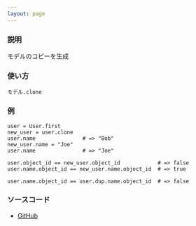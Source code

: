 ```yaml
---
layout: page
---
```

### 説明
モデルのコピーを生成

### 使い方
    モデル.clone

### 例
    user = User.first
    new_user = user.clone
    user.name               # => "Bob"
    new_user.name = "Joe"
    user.name               # => "Joe"

    user.object_id == new_user.object_id            # => false
    user.name.object_id == new_user.name.object_id  # => true

    user.name.object_id == user.dup.name.object_id  # => false

### ソースコード
* [GitHub](https://github.com/rails/rails/blob/2e9c3b0888286c8ff4e39f237514c1bb5b68ba7d/activerecord/lib/active_record/core.rb#L329)